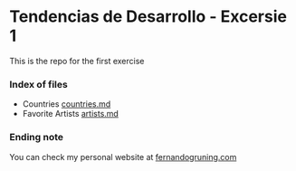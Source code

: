# Tendencias de Desarrollo - Excersie 1
This is the repo for the first exercise

### Index of files
- Countries [countries.md](countries.md)
- Favorite Artists [artists.md](artists.md)

### Ending note
You can check my personal website at [fernandogruning.com](https://fernandogruning.com)